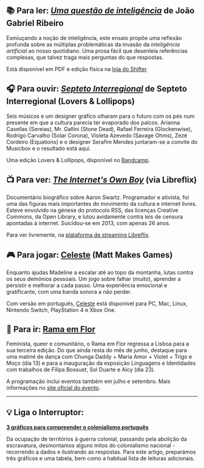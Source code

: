 ## 📚 Para ler: _[Uma questão de inteligência](https://shifter.sapo.pt/loja/)_ de João Gabriel Ribeiro

Esmiuçando a noção de inteligência, este ensaio propõe uma reflexão profunda sobre as múltiplas problemáticas da invasão da _inteligência artificial_ ao nosso quotidiano. Uma prosa fácil que desenleia referências complexas, que talvez traga mais perguntas do que respostas.

Está disponível em PDF e edição física na [loja do Shifter](https://shifter.sapo.pt/loja/).


## 🎧 Para ouvir: _[Septeto Interregional](https://store.loversandlollypops.net/album/septeto-interregional)_ de Septeto Interregional (Lovers & Lollipops)

Seis músicos e um designer gráfico olharam para o futuro com os pés num presente em que a cultura parecia ter evaporado dos palcos. Arianna Casellas (Sereias), Mr. Gallini (Stone Dead), Rafael Ferreira (Glockenwise), Rodrigo Carvalho (Solar Corona), Violeta Azevedo (Savage Ohms), Zezé Cordeiro (Equations) e o designer Serafim Mendes juntaram-se a convite do Musicbox e o resultado está aqui.

Uma edição  Lovers & Lollipops, disponível no [Bandcamp](https://store.loversandlollypops.net/album/septeto-interregional).

## 📺 Para ver: _[The Internet's Own Boy](https://libreflix.org/assistir/the-internets-own-boy)_ (via Libreflix)

Documentário biográfico sobre Aaron Swartz. Programador e ativista, foi uma das figuras mais importantes do movimento da cultura e internet livres. Esteve envolvido na génese do protocolo RSS, das licenças Creative Commons, da Open Library, e lutou avidamente contra leis de censura apontadas à internet. Suicidou-se em 2013, com apenas 26 anos. 

Para ver livremente, na [plataforma de streaming Libreflix](https://libreflix.org/assistir/the-internets-own-boy).

## 🎮 Para jogar: [Celeste](http://www.celestegame.com/) (Matt Makes Games)

Enquanto ajudas Madeline a escalar até ao topo da montanha, lutas contra os seus demónios pessoais. Um jogo sobre falhar (_muito_), aprender a persistir e melhorar a cada passo. Uma experiência emocional e gratificante, com uma banda sonora a não perder.

Com versão em português, [Celeste](http://www.celestegame.com/) está disponível para PC, Mac, Linux, Nintendo Switch, PlayStation 4 e Xbox One.

## 🎡 Para ir: [Rama em Flor](https://ramaemflor.com/)

Feminista, queer e comunitário, o Rama em Flor regressa a Lisboa para a sua terceira edição. Do que ainda resta do mês de junho, destaque para uma matiné de dança com Chunga Daddy + Maria Amor + Violet + Trigo e Moço (dia 13) e para a inauguração da exposição Linguagens e Identidades com trabalhos de Filipa Bossuet, Sol Duarte e Aicy (dia 23).

A programação inclui eventos também em julho e setembro. Mais informações no [site oficial do evento](https://ramaemflor.com/).

---

## 💡 Liga o Interruptor:

**[3 gráficos para compreender o colonialismo português](https://interruptor.pt/artigos/graficos-para-compreender-o-colonialismo-portugues)**

Da ocupação de territórios à guerra colonial, passando pela abolição da escravatura, desmontamos alguns mitos do colonialismo nacional - recorrendo a dados e ilustrando as respostas. Para este artigo, preparámos três gráficos e uma tabela, bem como a habitual lista de leituras adicionais.